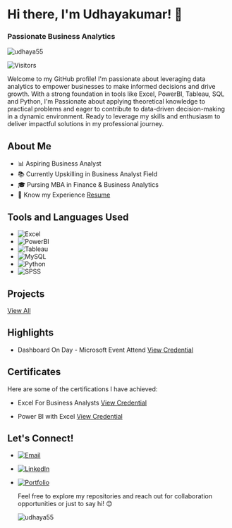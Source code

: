 # Hi there, I'm Udhayakumar! 👋
<h3>Passionate Business Analytics</h3>

<p> <img src="https://komarev.com/ghpvc/?username=udhaya55&label=Profile%20views&color=FF5430&style=flat" alt="udhaya55" /> </p>

![Visitors](https://api.visitorbadge.io/api/visitors?path=https%3A%2F%2Fgithub.com%2Frajdas2001&labelColor=%23697689&countColor=%23dce775)



Welcome to my GitHub profile! I'm passionate about leveraging data analytics to empower businesses to make informed decisions and drive growth. With a strong foundation in tools like Excel, PowerBI, Tableau, SQL and Python, I'm Passionate about applying theoretical knowledge to practical problems and eager to contribute to data-driven decision-making in a dynamic environment. Ready to leverage my skills and enthusiasm to deliver impactful solutions in my professional journey.

## About Me
- 📊 Aspiring Business Analyst
- 📚 Currently Upskilling in Business Analyst Field
- 🎓 Pursing MBA in Finance & Business Analytics
- 📄 Know my Experience
  [Resume](https://drive.google.com/file/d/1vtfGCQ9ecS4NBliC_M3CfXwJUvZVtTdu/view?usp=drivesdk)

## Tools and Languages Used
- ![Excel](https://img.shields.io/badge/Excel-217346?style=for-the-badge&logo=microsoft-excel&logoColor=white)
- ![PowerBI](https://img.shields.io/badge/PowerBI-F2C811?style=for-the-badge&logo=power-bi&logoColor=black)
- ![Tableau](https://img.shields.io/badge/Tableau-E97627?style=for-the-badge&logo=tableau&logoColor=white)
- ![MySQL](https://img.shields.io/badge/MySQL-4479A1?style=for-the-badge&logo=mysql&logoColor=white)
- ![Python](https://img.shields.io/badge/Python-3776AB?style=for-the-badge&logo=python&logoColor=white)
- ![SPSS](https://img.shields.io/badge/SPSS-E97627?style=for-the-badge&logo=SPSS&logoColor=white)

## Projects

[View All](https://github.com/udhaya55)

## Highlights

- Dashboard On Day - Microsoft 
Event Attend [View Credential](https://drive.google.com/file/d/1wJ1emrwEnfSwbTf4w7mgANbsOtg_uJDg/view?usp=drivesdk)

## Certificates
Here are some of the certifications I have achieved:

- Excel For Business Analysts [View Credential](https://drive.google.com/file/d/1wSs1QTTZU7Zs4i79NHADa-EgP0LtZDQh/view?usp=drivesdk)

- Power BI with Excel [View Credential](https://drive.google.com/file/d/1wOXKgRQ4aU81geh08ceLKh7fO2nROpc8/view?usp=drivesdk)


## Let's Connect!
- [![Email](https://img.shields.io/badge/Email-D14836?style=for-the-badge&logo=gmail&logoColor=white)](mailto:udhayakumar6453@gmail.com)
- [![LinkedIn](https://img.shields.io/badge/LinkedIn-0A66C2?style=for-the-badge&logo=linkedin&logoColor=white)](https://www.linkedin.com/in/udhaya55)
- [![Portfolio](https://img.shields.io/badge/Portfolio-000000?style=for-the-badge&logo=datacamp&logoColor=white)](https://udhaya55.github.io/Portfolio)

  Feel free to explore my repositories and reach out for collaboration opportunities or just to say hi! 😊

  <p><img align="left" src="https://github-readme-stats.vercel.app/api/top-langs?username=udhaya55&show_icons=true&locale=en&layout=compact" alt="udhaya55" /></p>

